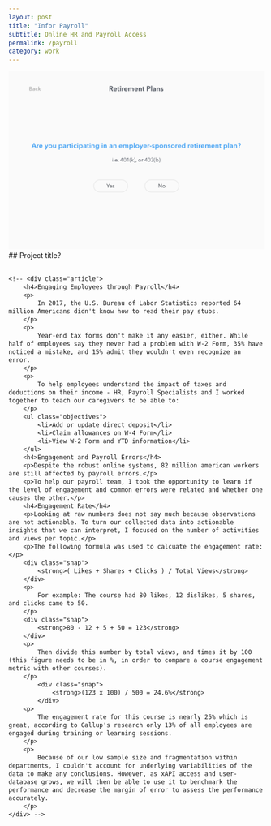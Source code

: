 ```yaml
---
layout: post
title: "Infor Payroll"
subtitle: Online HR and Payroll Access
permalink: /payroll
category: work
---
```

<div class="post">
	<div id="browser-border">
		<div id="browser-toolbar">
			<div id="browser-x"></div>
			<div id="browser-min"></div>
			<div id="browser-full"></div>
		</div>
		<div class="img-container">
			<img src="/img/401k.png">
		</div> 
	</div>
</div>
## Project title?

## 

	<!-- <div class="article">
		<h4>Engaging Employees through Payroll</h4>
		<p>
			In 2017, the U.S. Bureau of Labor Statistics reported 64 million Americans didn't know how to read their pay stubs.
		</p>
		<p>
			Year-end tax forms don't make it any easier, either. While half of employees say they never had a problem with W-2 Form, 35% have noticed a mistake, and 15% admit they wouldn't even recognize an error.
		</p>
		<p>
			To help employees understand the impact of taxes and deductions on their income - HR, Payroll Specialists and I worked together to teach our caregivers to be able to:
		</p>
		<ul class="objectives">
			<li>Add or update direct deposit</li>
			<li>Claim allowances on W-4 Form</li>
			<li>View W-2 Form and YTD information</li>
		</ul>
		<h4>Engagement and Payroll Errors</h4>
		<p>Despite the robust online systems, 82 million american workers are still affected by payroll errors.</p>
		<p>To help our payroll team, I took the opportunity to learn if the level of engagement and common errors were related and whether one causes the other.</p>
		<h4>Engagement Rate</h4>
		<p>Looking at raw numbers does not say much because observations are not actionable. To turn our collected data into actionable insights that we can interpret, I focused on the number of activities and views per topic.</p>
		<p>The following formula was used to calcuate the engagement rate:</p>
		<div class="snap">
			<strong>( Likes + Shares + Clicks ) / Total Views</strong>
		</div>
		<p>
			For example: The course had 80 likes, 12 dislikes, 5 shares, and clicks came to 50.
		</p>
		<div class="snap">
			<strong>80 - 12 + 5 + 50 = 123</strong>
		</div>
		<p>
			Then divide this number by total views, and times it by 100 (this figure needs to be in %, in order to compare a course engagement metric with other courses).
		</p>
			<div class="snap">
				<strong>(123 x 100) / 500 = 24.6%</strong>
			</div>
		<p>
			The engagement rate for this course is nearly 25% which is great, according to Gallup's research only 13% of all employees are engaged during training or learning sessions.
		</p>
		<p>
			Because of our low sample size and fragmentation within departments, I couldn't account for underlying variabilities of the data to make any conclusions. However, as xAPI access and user-database grows, we will then be able to use it to benchmark the performance and decrease the margin of error to assess the performance accurately.
		</p>
	</div> -->
</body>

<!-- <p>Our goal was to make payroll the easiest thing to do on HR's list. To make payroll fast and easy - Revenue Cycle Management, HR, Educators and I worked together to provide support by helping Payroll team how to:</p>
		<ul class="objectives">
			<li>Get started with payroll</li>
			<li>Run payroll</li>
			<li>Manage payroll taxes</li>
		</ul> -->
